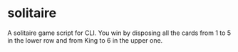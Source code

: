 # solitaire

A solitaire game script for CLI.
You win by disposing all the cards from 1 to 5 in the lower row and from King to 6 in the upper one.
